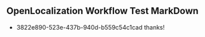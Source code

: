 ## OpenLocalization Workflow Test MarkDown
* 3822e890-523e-437b-940d-b559c54c1cad thanks!

<!--HONumber=Jul16_HO2-->


